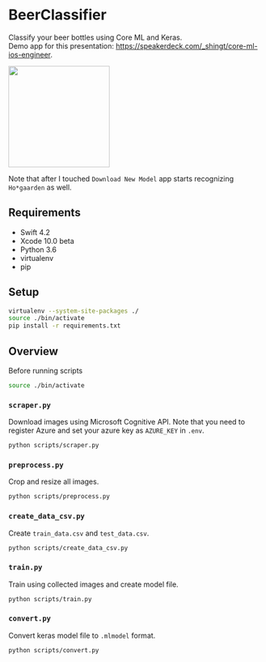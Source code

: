 # BeerClassifier

Classify your beer bottles using Core ML and Keras.  
Demo app for this presentation: https://speakerdeck.com/_shingt/core-ml-ios-engineer.

<img width=200 src="https://user-images.githubusercontent.com/1391330/34070759-3e81a024-e2af-11e7-95c8-6f63297d8688.gif">

Note that after I touched `Download New Model` app starts recognizing `Ho*gaarden` as well.

## Requirements

* Swift 4.2
* Xcode 10.0 beta
* Python 3.6
* virtualenv
* pip

## Setup

```sh
virtualenv --system-site-packages ./
source ./bin/activate
pip install -r requirements.txt
```

## Overview

Before running scripts 

```sh
source ./bin/activate
```

### `scraper.py`

Download images using Microsoft Cognitive API.
Note that you need to register Azure and set your azure key as `AZURE_KEY` in `.env`.

```sh
python scripts/scraper.py
```

### `preprocess.py`

Crop and resize all images.

```sh
python scripts/preprocess.py
```

### `create_data_csv.py`

Create `train_data.csv` and `test_data.csv`.

```sh
python scripts/create_data_csv.py
```

### `train.py`

Train using collected images and create model file.

```sh
python scripts/train.py
```

### `convert.py`

Convert keras model file to `.mlmodel` format.

```sh
python scripts/convert.py
```

